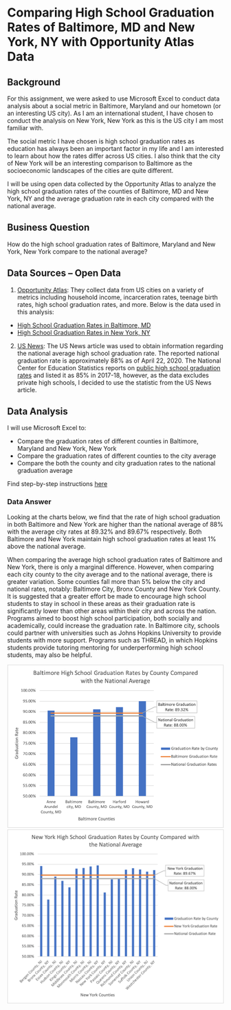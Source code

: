 # Comparing High School Graduation Rates of Baltimore, MD and New York, NY with Opportunity Atlas Data
## Background

For this assignment, we were asked to use Microsoft Excel to conduct data analysis about a social metric in Baltimore, Maryland and our hometown (or an interesting US city). As I am an international student, I have chosen to conduct the analysis on New York, New York as this is the US city I am most familiar with.

The social metric I have chosen is high school graduation rates as education has always been an important factor in my life and I am interested to learn about how the rates differ across US cities. I also think that the city of New York will be an interesting comparison to Baltimore as the socioeconomic landscapes of the cities are quite different.

I will be using open data collected by the Opportunity Atlas to analyze the high school graduation rates of the counties of Baltimore, MD and New York, NY and the average graduation rate in each city compared with the national average. 

## Business Question
How do the high school graduation rates of Baltimore, Maryland and New York, New York compare to the national average? 

## Data Sources – Open Data

1.	[Opportunity Atlas](https://www.opportunityatlas.org/): They collect data from US cities on a variety of metrics including household income, incarceration rates, teenage birth rates, high school graduation rates, and more. Below is the data used in this analysis:
- [High School Graduation Rates in Baltimore, MD](https://github.com/cli103/hs-graduation-rates-baltimore-newyork/blob/main/shown_cty_hs_rP_gP_pall%20(1).csv)
- [High School Graduation Rates in New York, NY](https://github.com/cli103/hs-graduation-rates-baltimore-newyork/blob/main/shown_cty_hs_rP_gP_pall.csv)
2.	[US News](https://www.usnews.com/education/best-high-schools/articles/see-high-school-graduation-rates-by-state): The US News article was used to obtain information regarding the national average high school graduation rate. The reported national graduation rate is approximately 88% as of April 22, 2020. 
    The National Center for Education Statistics reports on [public high school graduation rates](https://nces.ed.gov/programs/coe/indicator_coi.asp#:~:text=The%20U.S.%20average%20ACGR%20for,85%20percent%20in%202017%E2%80%9318) and listed it as 85% in 2017-18, however, as the data excludes private high schools, I decided to use the statistic from the US News article.

## Data Analysis
I will use Microsoft Excel to:
- Compare the graduation rates of different counties in Baltimore, Maryland and New York, New York
- Compare the graduation rates of different counties to the city average
- Compare the both the county and city graduation rates to the national graduation average

Find step-by-step instructions [here](https://github.com/cli103/hs-graduation-rates-baltimore-newyork/blob/main/excel-instructions)

### Data Answer
Looking at the charts below, we find that the rate of high school graduation in both Baltimore and New York are higher than the national average of 88% with the average city rates at 89.32% and 89.67% respectively. Both Baltimore and New York maintain high school graduation rates at least 1% above the national average. 

When comparing the average high school graduation rates of Baltimore and New York, there is only a marginal difference. However, when comparing each city county to the city average and to the national average, there is greater variation. Some counties fall more than 5% below the city and national rates, notably: Baltimore City, Bronx County and New York County. It is suggested that a greater effort be made to encourage high school students to stay in school in these areas as their graduation rate is significantly lower than other areas within their city and across the nation. Programs aimed to boost high school participation, both socially and academically, could increase the graduation rate. In Baltimore city, schools could partner with universities such as Johns Hopkins University to provide students with more support. Programs such as THREAD, in which Hopkins students provide tutoring mentoring for underperforming high school students, may also be helpful.

![alt text](https://github.com/cli103/hs-graduation-rates-baltimore-newyork/blob/main/baltimore_graph.png)
![alt text](https://github.com/cli103/hs-graduation-rates-baltimore-newyork/blob/main/newyork_graph.png)
